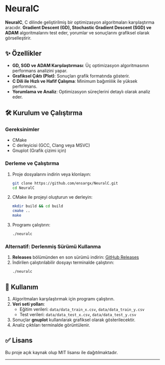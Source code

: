 # NeuralC

**NeuralC**, C dilinde geliştirilmiş bir optimizasyon algoritmaları karşılaştırma aracıdır. **Gradient Descent (GD), Stochastic Gradient Descent (SGD) ve ADAM** algoritmalarını test eder, yorumlar ve sonuçlarını grafiksel olarak görselleştirir.

## ✨ Özellikler

- **GD, SGD ve ADAM Karşılaştırması**: Üç optimizasyon algoritmasının performans analizini yapar.
- **Grafiksel Çıktı (Plot)**: Sonuçları grafik formatında gösterir.
- **C Dili ile Hızlı ve Hafif Çalışma**: Minimum bağımlılık ile yüksek performans.
- **Yorumlama ve Analiz**: Optimizasyon süreçlerini detaylı olarak analiz eder.

## 🛠️ Kurulum ve Çalıştırma

### Gereksinimler
- CMake
- C derleyicisi (GCC, Clang veya MSVC)
- Gnuplot (Grafik çizimi için)

### Derleme ve Çalıştırma
1. Proje dosyalarını indirin veya klonlayın:
   ```sh
   git clone https://github.com/ensargx/NeuralC.git
   cd NeuralC
   ```
2. CMake ile projeyi oluşturun ve derleyin:
   ```sh
   mkdir build && cd build
   cmake ..
   make
   ```
3. Programı çalıştırın:
   ```sh
   ./neuralc
   ```

### Alternatif: Derlenmiş Sürümü Kullanma
1. **Releases** bölümünden en son sürümü indirin: [GitHub Releases](https://github.com/ensargx/NeuralC/releases)
2. İndirilen çalıştırılabilir dosyayı terminalde çalıştırın:
   ```sh
   ./neuralc
   ```

## 🔧 Kullanım

1. Algoritmaları karşılaştırmak için programı çalıştırın.
2. **Veri seti yolları**:
   - Eğitim verileri: `data/data_train_x.csv`, `data/data_train_y.csv`
   - Test verileri: `data/data_test_x.csv`, `data/data_test_y.csv`
3. Sonuçlar **gnuplot** kullanılarak grafiksel olarak gösterilecektir.
4. Analiz çıktıları terminalde görüntülenir.

## ✅ Lisans
Bu proje açık kaynak olup MIT lisansı ile dağıtılmaktadır.

---

